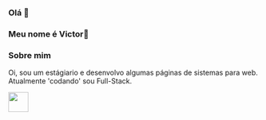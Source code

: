 ### Olá 👋
### Meu nome é Victor👋

### Sobre mim
Oi, sou um estágiario e desenvolvo algumas páginas de sistemas para web. Atualmente 'codando' sou Full-Stack.
<div>
<i class="fa-brands fa-laravel"></i>
<img src="https://cdn.jsdelivr.net/gh/devicons/devicon/icons/laravel/laravel-plain.svg" width="40" height="40"/>
</div>
<!--
**ProgramadorVictor/ProgramadorVictor** is a ✨ _special_ ✨ repository because its `README.md` (this file) appears on your GitHub profile.

Here are some ideas to get you started:

- 🔭 I’m currently working on ...
- 🌱 I’m currently learning ...
- 👯 I’m looking to collaborate on ...
- 🤔 I’m looking for help with ...
- 💬 Ask me about ...
- 📫 How to reach me: ...
- 😄 Pronouns: ...
- ⚡ Fun fact: ...
-->
